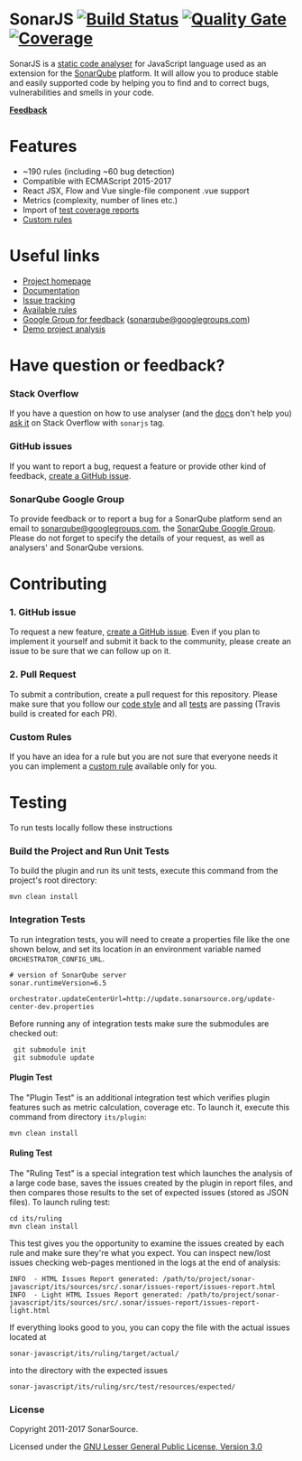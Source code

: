 # SonarJS [![Build Status](https://travis-ci.org/SonarSource/SonarJS.svg?branch=master)](https://travis-ci.org/SonarSource/SonarJS) [![Quality Gate](https://next.sonarqube.com/sonarqube/api/badges/gate?key=org.sonarsource.javascript%3Ajavascript)](https://next.sonarqube.com/sonarqube/dashboard?id=org.sonarsource.javascript%3Ajavascript) [![Coverage](https://next.sonarqube.com/sonarqube/api/badges/measure?key=org.sonarsource.javascript%3Ajavascript&metric=coverage)](https://next.sonarqube.com/sonarqube/component_measures/domain/Coverage?id=org.sonarsource.javascript%3Ajavascript)

SonarJS is a [static code analyser](https://en.wikipedia.org/wiki/Static_program_analysis) for JavaScript language used as an extension for the [SonarQube](http://www.sonarqube.org/) platform. It will allow you to produce stable and easily supported code by helping you to find and to correct bugs, vulnerabilities and smells in your code.

**[Feedback](#support)**

# Features

* ~190 rules (including ~60 bug detection)
* Compatible with ECMAScript 2015-2017
* React JSX, Flow and Vue single-file component .vue support
* Metrics (complexity, number of lines etc.)
* Import of [test coverage reports](http://docs.sonarqube.org/display/PLUG/JavaScript+Coverage+Results+Import)
* [Custom rules](http://docs.sonarqube.org/display/PLUG/Custom+Rules+for+JavaScript)

# Useful links

* [Project homepage](https://redirect.sonarsource.com/plugins/javascript.html)
* [Documentation](https://docs.sonarqube.org/display/PLUG/SonarJS)
* [Issue tracking](http://jira.sonarsource.com/browse/SONARJS)
* [Available rules](https://sonarqube.com/coding_rules#languages=js)
* [Google Group for feedback](https://groups.google.com/forum/#!forum/sonarqube) (sonarqube@googlegroups.com)
* [Demo project analysis](https://sonarqube.com/dashboard?id=react)

# <a name="support"></a>Have question or feedback?
### Stack Overflow
If you have a question on how to use analyser (and the [docs](https://docs.sonarqube.org/display/PLUG/SonarJS) don't help you) [ask it](http://stackoverflow.com/questions/ask?tags=sonarjs) on Stack Overflow with `sonarjs` tag.

### GitHub issues
If you want to report a bug, request a feature or provide other kind of feedback, [create a GitHub issue](https://github.com/SonarSource/sonar-javascript/issues/new). 

### SonarQube Google Group
To provide feedback or to report a bug for a SonarQube platform send an email to sonarqube@googlegroups.com, the [SonarQube Google Group](https://groups.google.com/forum/#!forum/sonarqube). Please do not forget to specify the details of your request, as well as analysers' and SonarQube versions.

# Contributing

### 1. GitHub issue
To request a new feature, [create a GitHub issue](https://github.com/SonarSource/sonar-javascript/issues/new). Even if you plan to implement it yourself and submit it back to the community, please create an issue to be sure that we can follow up on it.

### 2. Pull Request
To submit a contribution, create a pull request for this repository. Please make sure that you follow our [code style](https://github.com/SonarSource/sonar-developer-toolset) and all [tests](#testing) are passing (Travis build is created for each PR).

### Custom Rules
If you have an idea for a rule but you are not sure that everyone needs it you can implement a [custom rule](http://docs.sonarqube.org/display/PLUG/Custom+Rules+for+JavaScript) available only for you. 

# <a name="testing"></a>Testing
To run tests locally follow these instructions

### Build the Project and Run Unit Tests
To build the plugin and run its unit tests, execute this command from the project's root directory:
```
mvn clean install
```

### Integration Tests
To run integration tests, you will need to create a properties file like the one shown below, and set its location in an environment variable named `ORCHESTRATOR_CONFIG_URL`.
```
# version of SonarQube server
sonar.runtimeVersion=6.5

orchestrator.updateCenterUrl=http://update.sonarsource.org/update-center-dev.properties
```
Before running any of integration tests make sure the submodules are checked out:
```
 git submodule init
 git submodule update
```
#### Plugin Test
The "Plugin Test" is an additional integration test which verifies plugin features such as metric calculation, coverage etc. To launch it, execute this command from directory `its/plugin`:
```
mvn clean install
```  

#### Ruling Test
The "Ruling Test" is a special integration test which launches the analysis of a large code base, saves the issues created by the plugin in report files, and then compares those results to the set of expected issues (stored as JSON files). To launch ruling test:
```
cd its/ruling
mvn clean install
```

This test gives you the opportunity to examine the issues created by each rule and make sure they're what you expect. You can inspect new/lost issues checking web-pages mentioned in the logs at the end of analysis:
```
INFO  - HTML Issues Report generated: /path/to/project/sonar-javascript/its/sources/src/.sonar/issues-report/issues-report.html
INFO  - Light HTML Issues Report generated: /path/to/project/sonar-javascript/its/sources/src/.sonar/issues-report/issues-report-light.html
```
If everything looks good to you, you can copy the file with the actual issues located at
```
sonar-javascript/its/ruling/target/actual/
``` 
into the directory with the expected issues
```
sonar-javascript/its/ruling/src/test/resources/expected/
```

### License

Copyright 2011-2017 SonarSource.

Licensed under the [GNU Lesser General Public License, Version 3.0](http://www.gnu.org/licenses/lgpl.txt)
